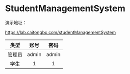 # StudentManagementSystem

演示地址：

   https://lab.caitongbo.com/studentManagementSystem
    
   | 类型 | 账号 | 密码 |
   |  :-: |  :-: |  :-: | 
   | 管理员| admin | admin |
   | 学生| 1 | 1 |
